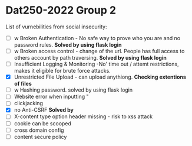 # Dat250-2022 Group 2

List of vurnebilities from social insecurity:

- [ ] w	Broken Authentication - No safe way to prove who you are and no password rules.  **Solved by using flask login**
- [ ] w	Broken access control - change of the url. People has full access to others account by path traversing. **Solved by using flask login**
- [ ] Insufficient Logging & Monitoring -No' time out / attemt restrictions, makes it eligible for brute force attacks. 
- [x]	Unrestricted File Upload - can upload anythiong. **Checking extentions of files**
- [ ] w	Hashing password. solved by using flask login
- [ ]	Website error when inputting "
- [ ]	clickjacking
- [x]	no Anti-CSRF **Solved by**
- [ ]	X-content type option header missing  - risk to xss attack
- [ ]	cookie can be scooped
- [ ]	cross domain config
- [ ]	content secure policy
